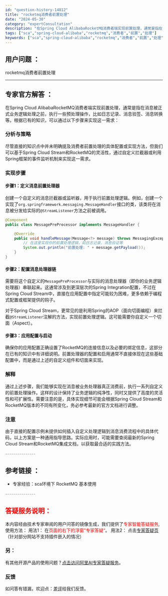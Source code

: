 ```yaml
---
id: "question-history-14812"
title: "rocketmq消费者前置处理"
date: "2024-05-30"
category: "expertConsultation"
description: "在Spring Cloud AlibabaRocketMQ消费者端实现前置处理，通常是指在消息被正式业务逻辑处理之前，执行一些预处理操作，比如日志记录、消息验签、消息转换等。根据已有的知识，可以通过以下步骤来实现这一需求：### 分析与策略尽管直接的知识点中并未明确提及消费者前置处理的具体配置或实现"
tags: ["sca","spring-cloud-alibaba","rocketmq","消费者","前置","处理"]
keywords: ["sca","spring-cloud-alibaba","rocketmq","消费者","前置","处理"]
---
```


## 用户问题 ： 
 rocketmq消费者前置处理  

---------------
## 专家官方解答 ：

在Spring Cloud AlibabaRocketMQ消费者端实现前置处理，通常是指在消息被正式业务逻辑处理之前，执行一些预处理操作，比如日志记录、消息验签、消息转换等。根据已有的知识，可以通过以下步骤来实现这一需求：

### 分析与策略

尽管直接的知识点中并未明确提及消费者前置处理的具体配置或实现方法，但我们可以基于Spring Cloud Stream和RocketMQ的灵活性，通过自定义拦截器或利用Spring框架的事件监听机制来实现这一需求。

### 实现步骤

#### 步骤1：定义消息前置处理器

创建一个自定义的消息拦截器或监听器，用于执行前置处理逻辑。例如，创建一个实现了`org.springframework.messaging.MessageHandler`接口的类，该类将在消息被分发给实际的`@StreamListener`方法之前被调用。

```java
@Component
public class MessagePreProcessor implements MessageHandler {

    @Override
    public void handleMessage(Message<?> message) throws MessagingException {
        // 在这里实现你的前置处理逻辑，如日志记录、消息验证等
        System.out.println("前置处理: " + message.getPayload());
    }
}
```

#### 步骤2：配置消息处理器链

需要将这个自定义的`MessagePreProcessor`与实际的消息处理器（即你的业务逻辑处理器）串联起来。这通常涉及到更深层次的Spring Integration配置，不过在Spring Cloud Stream中，直接在应用配置中指定可能较为困难，更多依赖于编程式配置或框架提供的钩子。

对于Spring Cloud Stream，更常见的是利用Spring的AOP（面向切面编程）来拦截`@StreamListener`注解的方法，实现前置处理逻辑。这可能需要你自定义一个切面（Aspect）。

#### 步骤3：应用配置与启动

确保你的应用配置正确设置了RocketMQ的连接信息以及必要的绑定信息，这部分在已有的知识中有详细说明。前置处理器的配置和启用通常不直接体现在这些基础配置中，而是通过上述的自定义组件和切面来实现。

### 解释

通过上述步骤，我们能够实现在消息被业务处理器真正消费前，执行一系列自定义的前置处理操作。这样的设计保持了业务逻辑的纯净性，同时又提供了高度的灵活性和可扩展性。需要注意的是，具体实现细节可能会根据Spring Cloud Stream和RocketMQ版本的不同有所变化，务必参考最新的官方文档进行调整。

### 注意

由于直接的配置示例未提供如何插入自定义处理逻辑到消息消费流程中的具体代码，以上方案是一种通用指导思路。实际应用时，可能需要查阅最新的Spring Cloud Stream和RocketMQ集成文档，以获取最合适的实践方法。


<font color="#949494">---------------</font> 


## 参考链接 ：

* 专家经验：sca环境下 RocketMQ 基本使用 


 <font color="#949494">---------------</font> 
 


## <font color="#FF0000">答疑服务说明：</font> 

本内容经由技术专家审阅的用户问答的镜像生成，我们提供了<font color="#FF0000">专家智能答疑服务</font>,使用方法：
用法1： 在<font color="#FF0000">页面的右下的浮窗”专家答疑“</font>。
用法2： 点击[专家答疑页](https://answer.opensource.alibaba.com/docs/intro)（针对部分网站不支持插件嵌入的情况）
### 另：


有其他开源产品的使用问题？[点击访问阿里AI专家答疑服务](https://answer.opensource.alibaba.com/docs/intro)。
### 反馈
如问答有错漏，欢迎点：[差评](https://ai.nacos.io/user/feedbackByEnhancerGradePOJOID?enhancerGradePOJOId=14816)给我们反馈。
